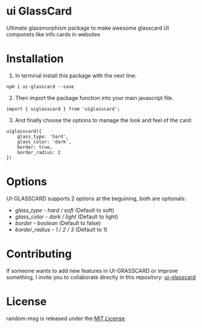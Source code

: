 # ui GlassCard 

Ultimate glassmorphism package to make awesome glasscard UI componets like info cards in websites

# Installation 

1. In terminal install this package with the next line:

```
npm i ui-glasscard --save
```
2. Then import the package function into your main javascript file.

```
import { uiglasscard } from 'uiglasscard';
```

3. And finally choose the options to manage the look and feel of the card:

```
uiglasscard({
    glass_type: 'hard',
    glass_color: 'dark',
    border: true,
    border_radius: 2
})
```

# Options

UI-GLASSCARD supports 2 options at the beguining, both are optionals:

* *glass_type* - _hard / soft_ (Default to soft)
* *glass_color* - _dark / light_ (Default to light)
* *border* - _boolean_ (Default to false)
* *border_radius* - _1 / 2 / 3_ (Default to 1)

# Contributing
If someone wants to add new features in UI-GRASSCARD or improve something, I invite you to collaborate directly in this repository: [ui-glasscard](https://github.com/cquesadad/ui-glasscard)

# License
random-msg is released under the [MIT License](https://opensource.org/licenses/MIT).

